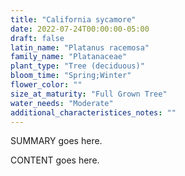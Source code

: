 ```yaml
---
title: "California sycamore"
date: 2022-07-24T00:00:00-05:00
draft: false
latin_name: "Platanus racemosa"
family_name: "Platanaceae"
plant_type: "Tree (deciduous)"
bloom_time: "Spring;Winter"
flower_color: ""
size_at_maturity: "Full Grown Tree"
water_needs: "Moderate"
additional_characteristices_notes: ""
---
```


SUMMARY goes here.

<!--more-->

CONTENT goes here.